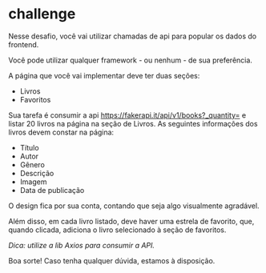 # challenge

Nesse desafio, você vai utilizar chamadas de api para popular os dados do frontend.

Você pode utilizar qualquer framework - ou nenhum - de sua preferência. 

A página que você vai implementar deve ter duas seções:
- Livros
- Favoritos

Sua tarefa é consumir a api https://fakerapi.it/api/v1/books?_quantity= e listar 20 livros na página na seção de Livros.
As seguintes informações dos livros devem constar na página:
- Título
- Autor
- Gênero
- Descrição
- Imagem
- Data de publicação

O design fica por sua conta, contando que seja algo visualmente agradável. 

Além disso, em cada livro listado, deve haver uma estrela de favorito, que, quando clicada, adiciona o livro selecionado à seção de favoritos.

*Dica: utilize a lib Axios para consumir a API.*

Boa sorte! Caso tenha qualquer dúvida, estamos à disposição.
